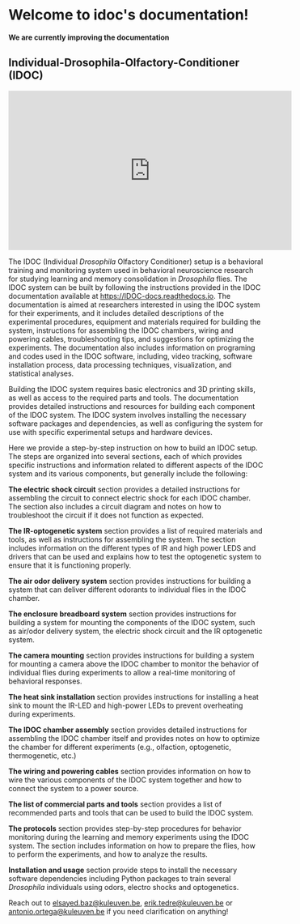 

# Welcome to idoc's documentation! 

**We are currently improving the documentation**

## Individual-Drosophila-Olfactory-Conditioner (IDOC)


<!-- Embed YouTube Video -->
<iframe width="560" height="315" src="https://www.youtube.com/embed/WrRvziT4CCk?si=PqejeFb9SjmcuttM" title="YouTube video player" frameborder="0" allow="accelerometer; autoplay; clipboard-write; encrypted-media; gyroscope; picture-in-picture; web-share" allowfullscreen></iframe>


The IDOC (Individual *Drosophila* Olfactory Conditioner) setup is a behavioral training and monitoring system used in behavioral neuroscience research for studying learning and memory consolidation in *Drosophila* flies.  The IDOC system can be built by following the instructions provided in the IDOC documentation available at https://IDOC-docs.readthedocs.io. The documentation is aimed at researchers interested in using the IDOC system for their experiments, and it includes detailed descriptions of the experimental procedures, equipment and materials required for building the system, instructions for assembling the IDOC chambers, wiring and powering cables, troubleshooting tips, and suggestions for optimizing the experiments. The documentation also includes information on programing and codes used in the IDOC software, including, video tracking, software installation process, data processing techniques, visualization, and statistical analyses. 


Building the IDOC system requires basic electronics and 3D printing skills, as well as access to the required parts and tools. The documentation provides detailed instructions and resources for building each component of the IDOC system. The IDOC system involves installing the necessary software packages and dependencies, as well as configuring the system for use with specific experimental setups and hardware devices.

Here we provide a step-by-step instruction on how to build an IDOC setup. The steps are organized into several sections, each of which provides specific instructions and information related to different aspects of the IDOC system and its various components, but generally include the following:

**The electric shock circuit** section provides a detailed instructions for assembling the circuit to connect electric shock for each IDOC chamber. The section also includes a circuit diagram and notes on how to troubleshoot the circuit if it does not function as expected.

**The IR-optogenetic system** section provides a list of required materials and tools, as well as instructions for assembling the system. The section includes information on the different types of IR and high power LEDS and drivers that can be used and explains how to test the optogenetic system to ensure that it is functioning properly.

**The air odor delivery system** section provides instructions for building a system that can deliver different odorants to individual flies in the IDOC chamber. 

**The enclosure breadboard system** section provides instructions for building a system for mounting the components of the IDOC system, such as air/odor delivery system, the electric shock circuit and the IR optogenetic system. 

**The camera mounting** section provides instructions for building a system for mounting a camera above the IDOC chamber to monitor the behavior of individual flies during experiments to allow a real-time monitoring of behavioral responses. 

**The heat sink installation** section provides instructions for installing a heat sink to mount the IR-LED and high-power LEDs to prevent overheating during experiments. 

**The IDOC chamber assembly** section provides detailed instructions for assembling the IDOC chamber itself and provides notes on how to optimize the chamber for different experiments (e.g., olfaction, optogenetic, thermogenetic, etc.)  

**The wiring and powering cables** section provides information on how to wire the various components of the IDOC system together and how to connect the system to a power source. 

**The list of commercial parts and tools** section provides a list of recommended parts and tools that can be used to build the IDOC system.

**The protocols** section provides step-by-step procedures for behavior monitoring during the learning and memory experiments using the IDOC system. The section includes information on how to prepare the flies, how to perform the experiments, and how to analyze the results.

**Installation and usage** section provide steps to install the necessary software dependencies including Python packages to train several *Drosophila* individuals using odors, electro shocks and optogenetics.

Reach out to elsayed.baz@kuleuven.be, erik.tedre@kuleuven.be or antonio.ortega@kuleuven.be if you need clarification on anything!